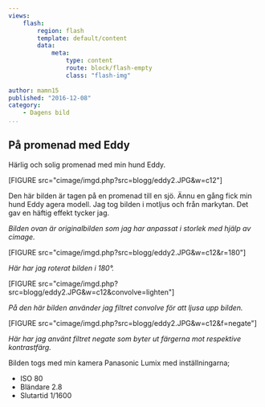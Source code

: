 ```yaml
---
views:
    flash:
        region: flash
        template: default/content
        data:
            meta:
                type: content
                route: block/flash-empty
                class: "flash-img"
            
author: mamn15
published: "2016-12-08"
category:
    - Dagens bild
...
```


## På promenad med Eddy

Härlig och solig promenad med min hund Eddy.

[FIGURE src="cimage/imgd.php?src=blogg/eddy2.JPG&w=c12"]

<!--more-->
Den här bilden är tagen på en promenad till en sjö. Ännu en gång fick min hund Eddy
agera modell. Jag tog bilden i motljus och från markytan. Det gav en häftig effekt tycker jag.

*Bilden ovan är originalbilden som jag har anpassat i storlek med hjälp av cimage.* 

[FIGURE src="cimage/imgd.php?src=blogg/eddy2.JPG&w=c12&r=180"]

*Här har jag roterat bilden i 180°.*

[FIGURE src="cimage/imgd.php?src=blogg/eddy2.JPG&w=c12&convolve=lighten"]

*På den här bilden använder jag filtret convolve för att ljusa upp bilden.*

[FIGURE src="cimage/imgd.php?src=blogg/eddy2.JPG&w=c12&f=negate"]

*Här har jag använt filtret negate som byter ut färgerna mot respektive kontrastfärg.*

Bilden togs med min kamera Panasonic Lumix med inställningarna;

* ISO 80
* Bländare 2.8
* Slutartid 1/1600
